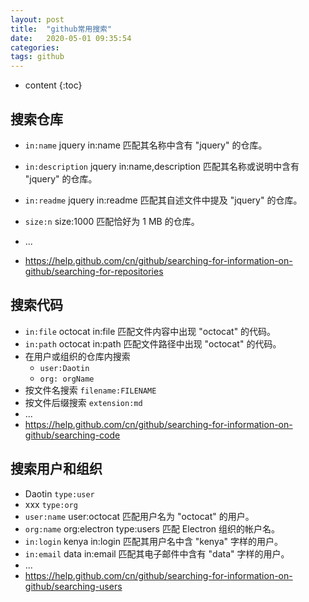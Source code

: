 ```yaml
---
layout: post
title:  "github常用搜索"
date:   2020-05-01 09:35:54
categories: 
tags: github
---
```


* content
{:toc}

## 搜索仓库

- `in:name`	jquery in:name 匹配其名称中含有 "jquery" 的仓库。
- `in:description`	jquery in:name,description 匹配其名称或说明中含有 "jquery" 的仓库。
- `in:readme`	jquery in:readme 匹配其自述文件中提及 "jquery" 的仓库。

- `size:n`	size:1000 匹配恰好为 1 MB 的仓库。
- ...
- https://help.github.com/cn/github/searching-for-information-on-github/searching-for-repositories



## 搜索代码

- `in:file`	octocat in:file 匹配文件内容中出现 "octocat" 的代码。
- `in:path`	octocat in:path 匹配文件路径中出现 "octocat" 的代码。
- 在用户或组织的仓库内搜索
  - `user:Daotin`
  - `org: orgName`
- 按文件名搜索  `filename:FILENAME`
- 按文件后缀搜索  `extension:md`
- ...
- https://help.github.com/cn/github/searching-for-information-on-github/searching-code





## 搜索用户和组织

- Daotin `type:user`
- xxx `type:org`
- `user:name`	user:octocat 匹配用户名为 "octocat" 的用户。
- `org:name`	org:electron type:users 匹配 Electron 组织的帐户名。
- `in:login`	kenya in:login 匹配其用户名中含 "kenya" 字样的用户。
- `in:email`	data in:email 匹配其电子邮件中含有 "data" 字样的用户。
- ...
- https://help.github.com/cn/github/searching-for-information-on-github/searching-users